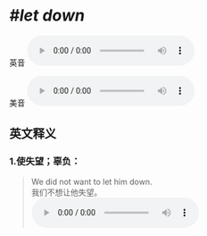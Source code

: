 # ***\#let down*** 
英音
<audio src="./media/let down1_AAC.aac" controls="controls"></audio>

美音
<audio src="./media/let down2_AAC.aac" controls="controls"></audio>



  

英文释义
---
### 1.**使失望；辜负：**  

 > We did not want to let him down.   
 > 我们不想让他失望。    
<audio src="./media/let-12.aac" controls="controls"></audio>



